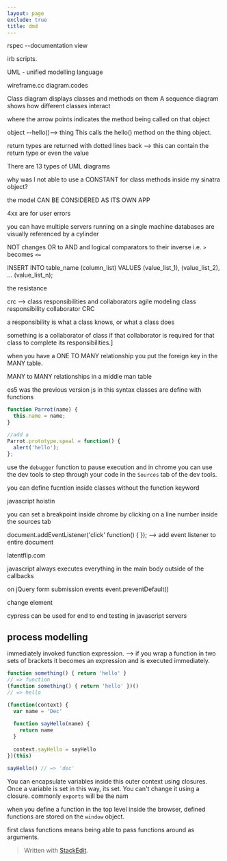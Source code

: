 ```yaml
---
layout: page
exclude: true
title: dmd
---
```


rspec --documentation view

irb scripts.

UML - unified modelling language

wireframe.cc
diagram.codes

Class diagram displays classes and methods on them
A sequence diagram shows how different classes interact

where the arrow points indicates the method being called on that object

object --hello()--> thing
This calls the hello() method on the thing object.

return types are returned with dotted lines back --> this can contain the return type or even the value

There are 13 types of UML diagrams


why was I not able to use a CONSTANT for class methods inside my sinatra object?

the model CAN BE CONSIDERED AS ITS OWN APP

4xx are for user errors

you can have multiple servers running on a single machine
databases are visually referenced by a cylinder


NOT changes OR to AND and logical comparators to their inverse i.e. `>` becomes `<=`

INSERT INTO table_name (column_list)
VALUES
    (value_list_1),
    (value_list_2),
    ...
    (value_list_n);

the resistance

crc --> class responsibilities and collaborators
agile modeling class responsibility collaborator CRC

a responsibility is what a class knows, or what a class does

something is a collaborator of class if that collaborator is required for that class to complete its responsibilities.]

when you have a ONE TO MANY relationship you put the foreign key in the MANY table.

MANY to MANY relationships in a middle man table

es5 was the previous version js
in this syntax classes are define with functions
```js
function Parrot(name) {
  this.name = name;
}

//add a 
Parrot.prototype.speal = function() {
  alert('hello');
};

```

use the `debugger` function to pause execution and in chrome you can use the dev tools to step through your code in the `Sources` tab of the dev tools.

you can define fucntion inside classes without the function keyword

javascript hoistin

you can set a breakpoint inside chrome by clicking on a line number inside the sources tab

document.addEventListener('click' function() { }); --> add event listener to entire document

latentflip.com

javascript always executes everything in the main body outside of the callbacks

on jQuery form submission events
event.preventDefault()

change element

cypress can be used for end to end testing in javascript servers
## process modelling


immediately invoked function expression.
--> if you wrap a function in two sets of brackets it becomes an expression and is executed immediately.
```js
function something() { return 'hello' }
// => function
(function something() { return 'hello' })()
// => hello
```

```js
(function(context) {
  var name = 'Dec'
  
  function sayHello(name) {
    return name
  }
  
  context.sayHello = sayHello
})(this)

sayHello() // => 'dec'
```
You can encapsulate variables inside this outer context using closures.
Once a variable is set in this way, its set. You can't change it using a closure.
commonly `exports` will be the nam

when you define a function in the top level inside the browser, defined functions are stored on the `window` object.

first class functions means being able to pass functions around as arguments.

> Written with [StackEdit](https://stackedit.io/).
<!--stackedit_data:
eyJoaXN0b3J5IjpbMTgyNTgzMTcwLC0xMzUzODgyNjM2LC0zMj
M4OTY4MDYsLTE3ODY0OTUzMTMsODkzNzMyNDcwLC0xMjEzNTQw
NDQyLDEwOTQxMzQxMjQsLTExMDAyMzc0MzcsLTE3MTkxOTUyNz
QsLTE4NTEyMjg4MiwxMzQ0NTIyMTc4LDE2Njg2NzY4NDEsLTE5
MjgwODI4LDE5NDEyODU4NTMsLTYyNjczODE3MywtMTk4NzYyOT
M0LC0xNjQ0ODQ3NjkwLC02NDk2MjAwMzMsLTIwODUwNTE5NzEs
LTIwMzU4Nzk0MDZdfQ==
-->